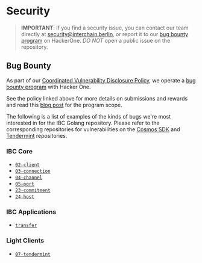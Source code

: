 # Security

> **IMPORTANT**: If you find a security issue, you can contact our team directly at
security@interchain.berlin, or report it to our [bug bounty program](https://hackerone.com/tendermint) on HackerOne. *DO NOT* open a public issue on the repository.

## Bug Bounty

As part of our [Coordinated Vulnerability Disclosure Policy](https://tendermint.com/security), we operate a
[bug bounty program](https://hackerone.com/tendermint) with Hacker One.

See the policy linked above for more details on submissions and rewards and read
this [blog post](https://blog.cosmos.network/bug-bounty-program-for-tendermint-cosmos-833c67693586) for the program scope.

The following is a list of examples of the kinds of bugs we're most interested
in for the IBC Golang repository. Please refer to the corresponding repositories for vulnerabilities on the [Cosmos SDK]((https://github.com/cosmos/cosmos-sdk/blob/master/SECURITY.md)) and [Tendermint](https://github.com/tendermint/tendermint/blob/master/SECURITY.md) repositories.

### IBC Core

- [`02-client`](https://github.com/golang88/ibc-go/tree/modules/core/02-client)
- [`03-connection`](https://github.com/golang88/ibc-go/tree/modules/core/03-connection)
- [`04-channel`](https://github.com/golang88/ibc-go/tree/modules/core/04-channel)
- [`05-port`](https://github.com/golang88/ibc-go/tree/modules/core/05-port)
- [`23-commitment`](https://github.com/golang88/ibc-go/tree/modules/core/23-commitment)
- [`24-host`](https://github.com/golang88/ibc-go/tree/modules/core/24-host)

### IBC Applications

- [`transfer`](https://github.com/golang88/ibc-go/tree/modules/apps/transfer)

### Light Clients

- [`07-tendermint`](https://github.com/golang88/ibc-go/tree/modules/light-clients/07-tendermint)
